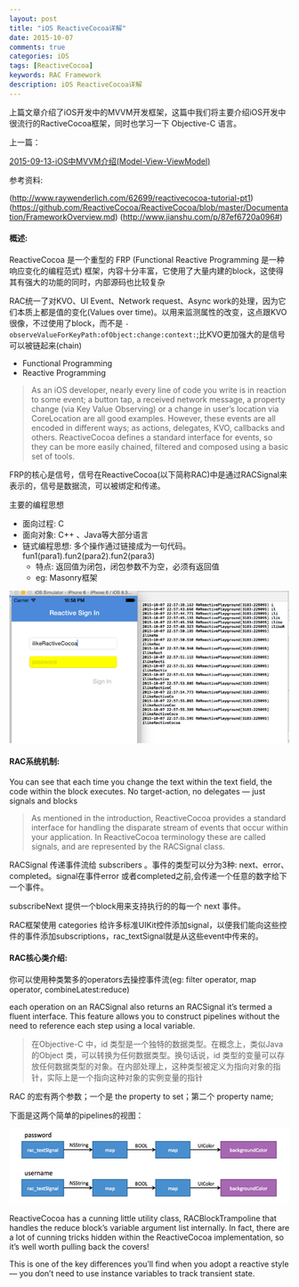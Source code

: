 ```yaml
---
layout: post
title: "iOS ReactiveCocoa详解"
date: 2015-10-07
comments: true
categories: iOS
tags: [ReactiveCocoa]
keywords: RAC Framework 
description: iOS ReactiveCocoa详解
---
```


上篇文章介绍了iOS开发中的MVVM开发框架，这篇中我们将主要介绍iOS开发中很流行的RactiveCocoa框架，同时也学习一下 Objective-C 语言。

上一篇：

[2015-09-13-iOS中MVVM介绍(Model-View-ViewModel)](https://yyn835314557.github.io/ios/2015/09/13/i2015-09-13-iOS中MVVM介绍(Model-View-ViewModel).html)

参考资料:

(http://www.raywenderlich.com/62699/reactivecocoa-tutorial-pt1)
(https://github.com/ReactiveCocoa/ReactiveCocoa/blob/master/Documentation/FrameworkOverview.md)
(http://www.jianshu.com/p/87ef6720a096#)


#### 概述:

 ReactiveCocoa 是一个重型的 FRP (Functional Reactive Programming 是一种响应变化的编程范式) 框架，内容十分丰富，它使用了大量内建的block，这使得其有强大的功能的同时，内部源码也比较复杂

 RAC统一了对KVO、UI Event、Network request、Async work的处理，因为它们本质上都是值的变化(Values over time)。以用来监测属性的改变，这点跟KVO很像，不过使用了block，而不是 `-observeValueForKeyPath:ofObject:change:context:`;比KVO更加强大的是信号可以被链起来(chain)

 - Functional Programming
 - Reactive Programming

 > As an iOS developer, nearly every line of code you write is in reaction to some event; a button tap, a received network message, a property change (via Key Value Observing) or a change in user’s location via CoreLocation are all good examples. However, these events are all encoded in different ways; as actions, delegates, KVO, callbacks and others. ReactiveCocoa defines a standard interface for events, so they can be more easily chained, filtered and composed using a basic set of tools.
	
 FRP的核心是信号，信号在ReactiveCocoa(以下简称RAC)中是通过RACSignal来表示的，信号是数据流，可以被绑定和传递。

 主要的编程思想

 - 面向过程: C
 - 面向对象: C++ 、Java等大部分语言
 - 链式编程思想: 多个操作通过链接成为一句代码。 fun1(para1).fun2(para2).fun2(para3)
	 - 特点: 返回值为闭包，闭包参数不为空，必须有返回值
	 - eg: Masonry框架


 ![图片一](/images/ReactiveCocoa/RAC1.png)


#### RAC系统机制:

 You can see that each time you change the text within the text field, the code within the block executes. No target-action, no delegates — just signals and blocks

 > As mentioned in the introduction, ReactiveCocoa provides a standard interface for handling the disparate stream of events that occur within your application. In ReactiveCocoa terminology these are called signals, and are represented by the RACSignal class.

 RACSignal 传递事件流给 subscribers 。事件的类型可以分为3种: next、error、completed。signal在事件error 或者completed之前,会传递一个任意的数字给下一个事件。

 subscribeNext 提供一个block用来支持执行的的每一个 next 事件。

 RAC框架使用 categories 给许多标准UIKit控件添加signal，以便我们能向这些控件的事件添加subscriptions，rac_textSignal就是从这些event中传来的。


#### RAC核心类介绍:

 你可以使用种类繁多的operators去操控事件流(eg: filter operator, map operator, combineLatest:reduce)

 each operation on an RACSignal also returns an RACSignal it’s termed a fluent interface. This feature allows you to construct pipelines without the need to reference each step using a local variable.

 > 在Objective-C 中，id 类型是一个独特的数据类型。在概念上，类似Java 的Object 类，可以转换为任何数据类型。换句话说，id 类型的变量可以存放任何数据类型的对象。在内部处理上，这种类型被定义为指向对象的指针，实际上是一个指向这种对象的实例变量的指针

 RAC 的宏有两个参数；一个是 the property to set；第二个 property name;

 下面是这两个简单的pipelines的视图：

 ![图片二](/images/ReactiveCocoa/RAC2.png)

 ReactiveCocoa has a cunning little utility class, RACBlockTrampoline that handles the reduce block’s variable argument list internally. In fact, there are a lot of cunning tricks hidden within the ReactiveCocoa implementation, so it’s well worth pulling back the covers!

 This is one of the key differences you’ll find when you adopt a reactive style — you don’t need to use instance variables to track transient state.
